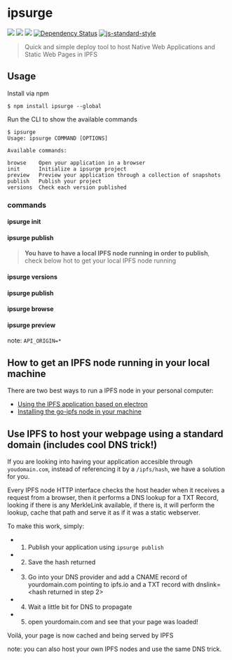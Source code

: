 ipsurge
=======

[![](https://img.shields.io/badge/made%20by-Protocol%20Labs-blue.svg?style=flat-square)](http://ipn.io) [![](https://img.shields.io/badge/freenode-%23ipfs-blue.svg?style=flat-square)](http://webchat.freenode.net/?channels=%23ipfs) ![](https://img.shields.io/badge/coverage-%3F-yellow.svg?style=flat-square) [![Dependency Status](https://david-dm.org/diasdavid/ipsurge.svg?style=flat-square)](https://david-dm.org/diasdavid/ipsurge) [![js-standard-style](https://img.shields.io/badge/code%20style-standard-brightgreen.svg?style=flat-square)](https://github.com/feross/standard)

> Quick and simple deploy tool to host Native Web Applications and Static Web Pages in IPFS

## Usage

Install via npm

```
$ npm install ipsurge --global
```

Run the CLI to show the available commands

```
$ ipsurge
Usage: ipsurge COMMAND [OPTIONS]

Available commands:

browse    Open your application in a browser
init      Initialize a ipsurge project
preview   Preview your application through a collection of snapshots
publish   Publish your project
versions  Check each version published
```

### commands

#### ipsurge init

#### ipsurge publish

> **You have to have a local IPFS node running in order to publish**, check below hot to get your local IPFS node running

#### ipsurge versions

#### ipsurge publish

#### ipsurge browse

#### ipsurge preview

note: `API_ORIGIN=*`

## How to get an IPFS node running in your local machine

There are two best ways to run a IPFS node in your personal computer:

- [Using the IPFS application based on electron](https://github.com/ipfs/electron-app)
- [Installing the go-ipfs node in your machine](http://ipfs.io/install)

## Use IPFS to host your webpage using a standard domain (includes cool DNS trick!)

If you are looking into having your application accesible through `youdomain.com`, instead of referencing it by a `/ipfs/hash`, we have a solution for you.

Every IPFS node HTTP interface checks the host header when it receives a request from a browser, then it performs a DNS lookup for a TXT Record, looking if there is any MerkleLink available, if there is, it will perform the lookup, cache that path and serve it as if it was a static webserver.

To make this work, simply:

- 1. Publish your application using `ipsurge publish`
- 2. Save the hash returned
- 3. Go into your DNS provider and add a CNAME record of yourdomain.com pointing to ipfs.io and a TXT record with dnslink=<hash returned in step 2>
- 4. Wait a little bit for DNS to propagate
- 5. open yourdomain.com and see that your page was loaded! 

Voilá, your page is now cached and being served by IPFS

note: you can also host your own IPFS nodes and use the same DNS trick.
